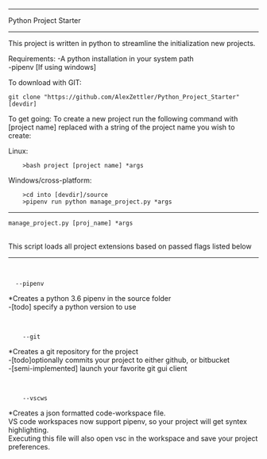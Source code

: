 **********************
Python Project Starter
**********************
This project is written in python to streamline the initialization new projects.


Requirements:
    -A python installation in your system path<br>
    -pipenv [If using windows]<br>


To download with GIT:

    git clone "https://github.com/AlexZettler/Python_Project_Starter" [devdir]

    
To get going:
To create a new project run the following command with [project name] replaced with a string of the project name you wish to create:

Linux:

        >bash project [project name] *args

Windows/cross-platform:

        >cd into [devdir]/source
        >pipenv run python manage_project.py *args

**********************

    manage_project.py [proj_name] *args
<br>
This script loads all project extensions based on passed flags listed below

**********************
<br>

      --pipenv
*Creates a python 3.6 pipenv in the source folder<br>
-[todo] specify a python version to use


<br>

        --git
*Creates a git repository for the project<br>
-[todo]optionally commits your project to either github, or bitbucket<br>
-[semi-implemented] launch your favorite git gui client

<br>

        --vscws
*Creates a json formatted code-workspace file.<br>
VS code workspaces now support pipenv, so your project will get syntex highlighting.<br>
Executing this file will also open vsc in the workspace and save your project preferences.
